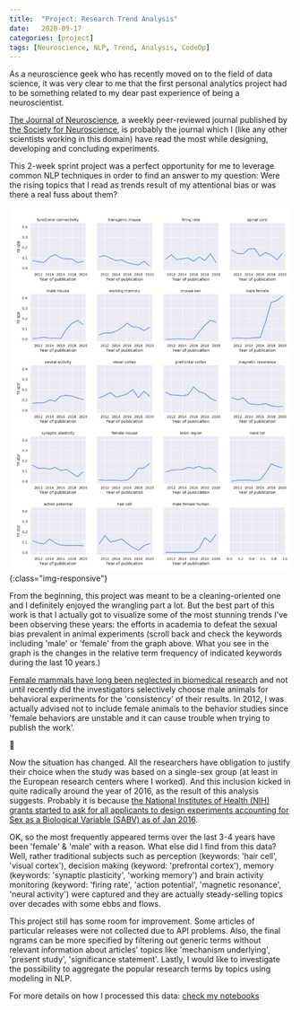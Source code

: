 ```yaml
---
title:  "Project: Research Trend Analysis"
date:   2020-09-17
categories: [project]
tags: [Neuroscience, NLP, Trend, Analysis, CodeOp]
---
```


As a neuroscience geek who has recently moved on to the field of data science, it was very clear to me that the first personal analytics project had to be something related to my dear past experience of being a neuroscientist.

[The Journal of Neuroscience](https://www.jneurosci.org/), a weekly peer-reviewed journal published by [the Society for Neuroscience](https://www.sfn.org/), is probably the journal which I (like any other scientists working in this domain) have read the most while designing, developing and concluding experiments.

This 2-week sprint project was a perfect opportunity for me to leverage common NLP techniques in order to find an answer to my question:
Were the rising topics that I read as trends result of my attentional bias or was there a real fuss about them?

![term-frequency](/images/project-research-trend.png){:class="img-responsive"}

From the beginning, this project was meant to be a cleaning-oriented one and I definitely enjoyed the wrangling part a lot.
But the best part of this work is that I actually got to visualize some of the most stunning trends I've been observing these years: the efforts in academia to defeat the sexual bias prevalent in animal experiments (scroll back and check the keywords including 'male' or 'female' from the graph above. What you see in the graph is the changes in the relative term frequency of indicated keywords during the last 10 years.)

[Female mammals have long been neglected in biomedical research](https://www.ncbi.nlm.nih.gov/pmc/articles/PMC3008499/) and not until recently did the investigators selectively choose male animals for behavioral experiments for the 'consistency' of their results. In 2012, I was actually advised not to include female animals to the behavior studies since 'female behaviors are unstable and it can cause trouble when trying to publish the work'.

:zany_face:

Now the situation has changed. All the researchers have obligation to justify their choice when the study was based on a single-sex group (at least in the European research centers where I worked). And this inclusion kicked in quite radically around the year of 2016, as the result of this analysis suggests. Probably it is because [the National Institutes of Health (NIH) grants started to ask for all applicants to design experiments accounting for Sex as a Biological Variable (SABV) as of Jan 2016](https://grants.nih.gov/grants/guide/notice-files/not-od-15-102.html).

OK, so the most frequently appeared terms over the last 3-4 years have been 'female' & 'male' with a reason. What else did I find from this data? Well, rather traditional subjects such as perception (keywords: 'hair cell', 'visual cortex'), decision making (keyword: 'prefrontal cortex'), memory (keywords: 'synaptic plasticity', 'working memory') and brain activity monitoring (keyword: 'firing rate', 'action potential', 'magnetic resonance', 'neural activity') were captured and they are actually steady-selling topics over decades with some ebbs and flows.

This project still has some room for improvement. Some articles of particular releases were not collected due to API problems. Also, the final ngrams can be more specified by filtering out generic terms without relevant information about articles' topics like 'mechanism underlying', 'present study', 'significance statement'. Lastly, I would like to investigate the possibility to aggregate the popular research terms by topics using modeling in NLP.

For more details on how I processed this data: [check my notebooks](https://github.com/soyhyoj/ResearchTrendAnalysis)
